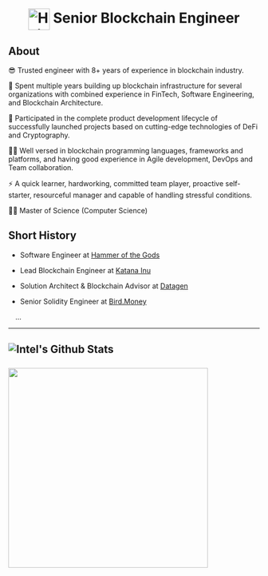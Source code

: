 <h1 align="center"><img align="center" width="43" alt="Hi there!" src="https://raw.githubusercontent.com/MartinHeinz/MartinHeinz/master/wave.gif" /> Senior Blockchain Engineer</h1>

## About

😎 Trusted engineer with 8+ years of experience in blockchain industry.

🔭 Spent multiple years building up blockchain infrastructure for several organizations with combined experience in FinTech, Software Engineering, and Blockchain Architecture.

🚀 Participated in the complete product development lifecycle of successfully launched projects based on cutting-edge technologies of DeFi and Cryptography.

👨‍💻 Well versed in blockchain programming languages, frameworks and platforms,  and having good experience in Agile development, DevOps and Team collaboration.

⚡ A quick learner, hardworking, committed team player, proactive self-starter, resourceful manager and capable of handling stressful conditions.

👨‍🎓 Master of Science (Computer Science)

## Short History

- Software Engineer at <a href="https://github.com/hotg-ai">Hammer of the Gods</a>

- Lead Blockchain Engineer at <a href="https://github.com/katanainu">Katana Inu</a>

- Solution Architect & Blockchain Advisor at <a href="https://github.com/Datagen-Project">Datagen</a>

- Senior Solidity Engineer at <a href="https://github.com/bird-money">Bird.Money</a>

&emsp;...

--- 

<img align="center" alt="Intel's Github Stats" src="https://github-readme-stats.vercel.app/api?username=IntelMin&show_icons=true&hide_border=true" /><br /><br />
<img src="https://github-readme-streak-stats.herokuapp.com/?user=Sm4rty-1&theme=dark&hide_border=true" width = 400 />
---
